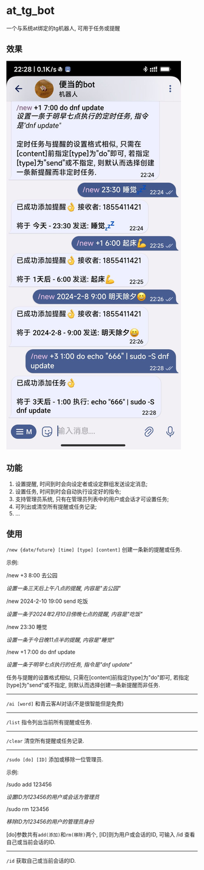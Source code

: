 # at_tg_bot

一个与系统at绑定的tg机器人, 可用于任务或提醒

## 效果

![效果](demo.jpg)

## 功能

1. 设置提醒, 时间到时会向设定者或设定群组发送设定消息;
2. 设置任务, 时间到时会自动执行设定好的指令;
3. 支持管理员系统, 只有在管理员列表中的用户或会话才可设置任务;
4. 可列出或清空所有提醒或任务记录;
5. ...

## 使用

`/new {date/future} [time] [type] [content]` 创建一条新的提醒或任务.

示例:

/new +3 8:00 去公园

_设置一条三天后上午八点的提醒, 内容是\"去公园\"_

/new 2024-2-10 19:00 send 吃饭

_设置一条于2024年2月10日傍晚七点的提醒, 内容是\"吃饭\"_

/new 23:30 睡觉

_设置一条于今日晚11点半的提醒, 内容是\"睡觉\"_

/new +1 7:00 do dnf update

_设置一条于明早七点执行的任务, 指令是\"dnf update\"_

任务与提醒的设置格式相似, 只需在[content]前指定[type]为\"do\"即可, 若指定[type]为\"send\"或不指定, 则默认而选择创建一条新提醒而非任务.

---

`/ai [word]` 和青云客AI对话(不是很智能但是免费)

---

`/list` 指令列出当前所有提醒或任务.

---

`/clear` 清空所有提醒或任务记录.

---

`/sudo [do] [ID]` 添加或移除一位管理员.

示例: 

/sudo add 123456

_设置ID为123456的用户或会话为管理员_

/sudo rm 123456

_移除ID为123456的用户的管理员身份_

[do]参数共有`add(添加)`和`rm(移除)`两个, [ID]则为用户或会话的ID, 可输入 /id 查看自己或当前会话的ID.

---

`/id` 获取自己或当前会话的ID.
